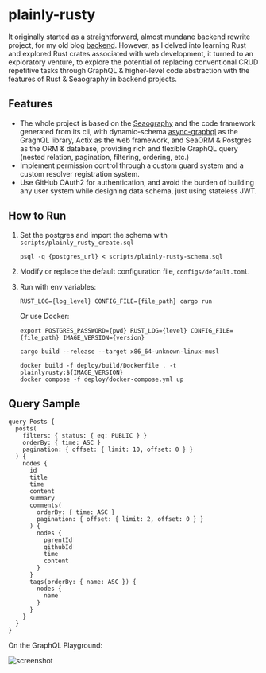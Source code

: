 # plainly-rusty

It originally started as a straightforward, almost mundane backend rewrite project, for my old blog [backend](https://github.com/YiNNx/Blog-BE). However, as I delved into learning Rust and explored Rust crates associated with web development, it turned to an exploratory venture, to explore the potential of replacing conventional CRUD repetitive tasks through GraphQL & higher-level code abstraction with the features of Rust & Seaography in backend projects.

## Features

- The whole project is based on the [Seaography](https://www.sea-ql.org/Seaography/) and the code framework generated from its cli, with dynamic-schema [async-graphql](https://github.com/async-graphql/async-graphql) as the GraghQL library, Actix as the web framework, and SeaORM & Postgres as the ORM & database, providing rich and flexible GraphQL query (nested relation, pagination, filtering, ordering, etc.)
- Implement permission control through a custom guard system and a custom resolver registration system. 
- Use GitHub OAuth2 for authentication, and avoid the burden of building any user system while designing data schema, just using stateless JWT.

## How to Run

1. Set the postgres and import the schema with `scripts/plainly_rusty_create.sql`

   ```shell
   psql -q {postgres_url} < scripts/plainly-rusty-schema.sql
   ```

2. Modify or replace the default configuration file, `configs/default.toml`.

3. Run with env variables:

   ```shell
   RUST_LOG={log_level} CONFIG_FILE={file_path} cargo run
   ```
   
   Or use Docker:
   
   ```shell
   export POSTGRES_PASSWORD={pwd} RUST_LOG={level} CONFIG_FILE={file_path} IMAGE_VERSION={version} 
   
   cargo build --release --target x86_64-unknown-linux-musl
   
   docker build -f deploy/build/Dockerfile . -t plainlyrusty:${IMAGE_VERSION} 
   docker compose -f deploy/docker-compose.yml up
   ```
   

## Query Sample

```text
query Posts {
  posts(
    filters: { status: { eq: PUBLIC } }
    orderBy: { time: ASC }
    pagination: { offset: { limit: 10, offset: 0 } }
  ) {
    nodes {
      id
      title
      time
      content
      summary
      comments(
        orderBy: { time: ASC }
        pagination: { offset: { limit: 2, offset: 0 } }
      ) {
        nodes {
          parentId
          githubId
          time
          content
        }
      }
      tags(orderBy: { name: ASC }) {
        nodes {
          name
        }
      }
    }
  }
}

```

On the GraphQL Playground:

![screenshot](https://cdn.just-plain.fun/img/image-20231123130247544.png)
